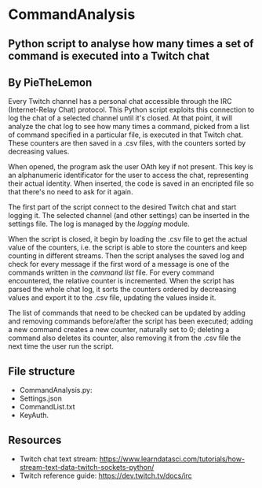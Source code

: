 # CommandAnalysis
## Python script to analyse how many times a set of command is executed into a Twitch chat
## By PieTheLemon

Every Twitch channel has a personal chat accessible through the IRC (Internet-Relay Chat) protocol.
This Python script exploits this connection to log the chat of a selected channel until it's closed.
At that point, it will analyze the chat log to see how many times a command, picked from a list of
command specified in a particular file, is executed in that Twitch chat. These counters are then
saved in a .csv files, with the counters sorted by decreasing values.

When opened, the program ask the user OAth key if not present. This key is an alphanumeric identificator
for the user to access the chat, representing their actual identity. When inserted, the code is saved
in an encripted file so that there's no need to ask for it again. 

The first part of the script connect to the desired Twitch chat and start logging it. The selected channel (and
other settings) can be inserted in the settings file. The log is managed by the *logging* module.

When the script is closed, it begin by loading the .csv file to get the actual value of the counters, i.e. the script is
able to store the counters and keep counting in different streams. Then the script analyses the saved log and check for
every message if the first word of a message is one of the commands written in the _command list_ file. For every command
encountered, the relative counter is incremented. When the script has parsed the whole chat log, it sorts the counters
ordered by decreasing values and export it to the .csv file, updating the values inside it.

The list of commands that need to be checked can be updated by adding and removing commands before/after the script has been executed;
adding a new command creates a new counter, naturally set to 0; deleting a command also deletes its counter, also removing it
from the .csv file the next time the user run the script.

## File structure
- CommandAnalysis.py:
- Settings.json
- CommandList.txt
- KeyAuth.

## Resources
- Twitch chat text stream: https://www.learndatasci.com/tutorials/how-stream-text-data-twitch-sockets-python/
- Twitch reference guide: https://dev.twitch.tv/docs/irc